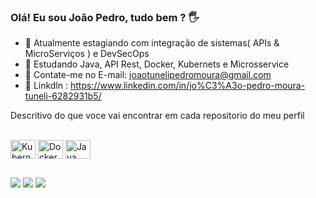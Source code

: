 ### Olá! Eu sou João Pedro, tudo bem ? 🖐️
- 🔭 Atualmente estagiando com integração de sistemas( APIs & MicroServiços ) e DevSecOps
- 🌱 Estudando Java, API Rest, Docker, Kubernets e Microsservice
- 📩 Contate-me no E-mail: joaotunelipedromoura@gmail.com
- 👔 Linkdln : <https://www.linkedin.com/in/jo%C3%A3o-pedro-moura-tuneli-6282931b5/>

Descritivo do que voce vai encontrar em cada repositorio do meu perfil

<div>
</div>

<div style="display: inline_block"><br>
  <img align="center" alt="Kubernets" height="30" width="40" src="https://cdn.jsdelivr.net/gh/devicons/devicon/icons/kubernetes/kubernetes-plain.svg">
  <img align="center" alt="Docker" height="30" width="40" src="https://cdn.jsdelivr.net/gh/devicons/devicon/icons/docker/docker-original.svg">
  <img align="center" alt="Java" height="30" width="40" src="https://user-images.githubusercontent.com/25181517/117201156-9a724800-adec-11eb-9a9d-3cd0f67da4bc.png">
</div>
  
  ##
 
<div> 
  <a href="https://discord.gg/wagxz" target="_blank"><img src="https://img.shields.io/badge/Discord-7289DA?style=for-the-badge&logo=discord&logoColor=white" target="_blank"></a> 
  <a href = "mailto:joaotunelipedromoura@gmail.com"><img src="https://img.shields.io/badge/-Gmail-%23333?style=for-the-badge&logo=gmail&logoColor=white" target="_blank"></a>
  <a href="https://www.linkedin.com/in/jo%C3%A3o-pedro-moura-tuneli-6282931b5/" target="_blank"><img src="https://img.shields.io/badge/-LinkedIn-%230077B5?style=for-the-badge&logo=linkedin&logoColor=white" target="_blank"></a> 
  
</div>
